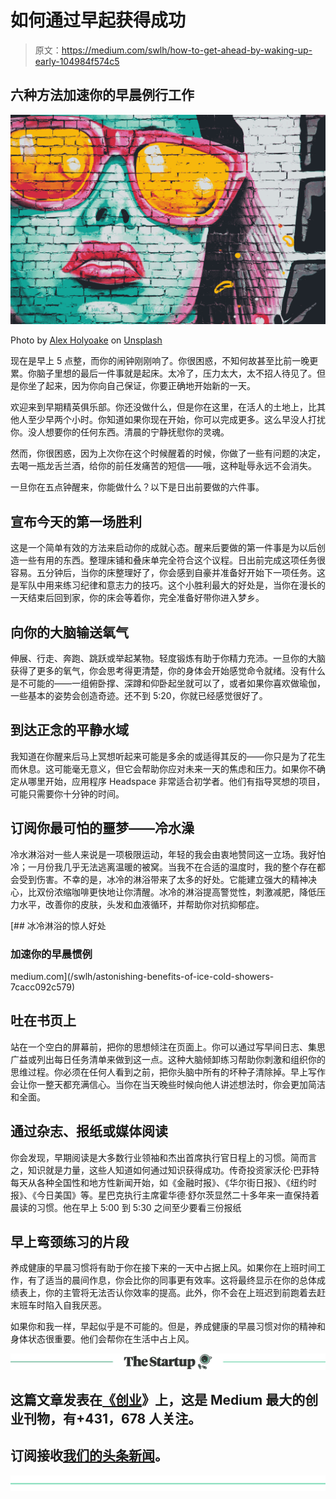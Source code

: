 # 如何通过早起获得成功

> 原文：<https://medium.com/swlh/how-to-get-ahead-by-waking-up-early-104984f574c5>

## 六种方法加速你的早晨例行工作

![](img/1d5e9f9e9099cc354aaded068f3880d1.png)

Photo by [Alex Holyoake](https://unsplash.com/photos/qX9Ie7ieb1E?utm_source=unsplash&utm_medium=referral&utm_content=creditCopyText) on [Unsplash](https://unsplash.com/?utm_source=unsplash&utm_medium=referral&utm_content=creditCopyText)

现在是早上 5 点整，而你的闹钟刚刚响了。你很困惑，不知何故甚至比前一晚更累。你脑子里想的最后一件事就是起床。太冷了，压力太大，太不招人待见了。但是你坐了起来，因为你向自己保证，你要正确地开始新的一天。

欢迎来到早期精英俱乐部。你还没做什么，但是你在这里，在活人的土地上，比其他人至少早两个小时。你知道如果你现在开始，你可以完成更多。这么早没人打扰你。没人想要你的任何东西。清晨的宁静抚慰你的灵魂。

然而，你很困惑，因为上次你在这个时候醒着的时候，你做了一些有问题的决定，去喝一瓶龙舌兰酒，给你的前任发痛苦的短信——哦，这种耻辱永远不会消失。

一旦你在五点钟醒来，你能做什么？以下是日出前要做的六件事。

## 宣布今天的第一场胜利

这是一个简单有效的方法来启动你的成就心态。醒来后要做的第一件事是为以后创造一些有用的东西。整理床铺和叠床单完全符合这个议程。日出前完成这项任务很容易。五分钟后，当你的床整理好了，你会感到自豪并准备好开始下一项任务。这是军队中用来练习纪律和意志力的技巧。这个小胜利最大的好处是，当你在漫长的一天结束后回到家，你的床会等着你，完全准备好带你进入梦乡。

## 向你的大脑输送氧气

伸展、行走、奔跑、跳跃或举起某物。轻度锻炼有助于你精力充沛。一旦你的大脑获得了更多的氧气，你会思考得更清楚，你的身体会开始感觉命令就绪。没有什么是不可能的——一组俯卧撑、深蹲和仰卧起坐就可以了，或者如果你喜欢做瑜伽，一些基本的姿势会创造奇迹。还不到 5:20，你就已经感觉很好了。

## 到达正念的平静水域

我知道在你醒来后马上冥想听起来可能是多余的或适得其反的——你只是为了花生而休息。这可能毫无意义，但它会帮助你应对未来一天的焦虑和压力。如果你不确定从哪里开始，应用程序 Headspace 非常适合初学者。他们有指导冥想的项目，可能只需要你十分钟的时间。

## 订阅你最可怕的噩梦——冷水澡

冷水淋浴对一些人来说是一项极限运动，年轻的我会由衷地赞同这一立场。我好怕冷；一月份我几乎无法逃离温暖的被窝。当我不在合适的温度时，我的整个存在都会受到伤害。不幸的是，冰冷的淋浴带来了太多的好处。它能建立强大的精神决心，比双份浓缩咖啡更快地让你清醒。冰冷的淋浴提高警觉性，刺激减肥，降低压力水平，改善你的皮肤，头发和血液循环，并帮助你对抗抑郁症。

[](/swlh/astonishing-benefits-of-ice-cold-showers-7cacc092c579) [## 冰冷淋浴的惊人好处

### 加速你的早晨惯例

medium.com](/swlh/astonishing-benefits-of-ice-cold-showers-7cacc092c579) 

## 吐在书页上

站在一个空白的屏幕前，把你的思想倾注在页面上。你可以通过写早间日志、集思广益或列出每日任务清单来做到这一点。这种大脑倾卸练习帮助你刺激和组织你的思维过程。你必须在任何人看到之前，把你头脑中所有的坏种子清除掉。早上写作会让你一整天都充满信心。当你在当天晚些时候向他人讲述想法时，你会更加简洁和全面。

## 通过杂志、报纸或媒体阅读

你会发现，早期阅读是大多数行业领袖和杰出首席执行官日程上的习惯。简而言之，知识就是力量，这些人知道如何通过知识获得成功。传奇投资家沃伦·巴菲特每天从各种全国性和地方性新闻开始，如《金融时报》、《华尔街日报》、《纽约时报》、《今日美国》等。星巴克执行主席霍华德·舒尔茨显然二十多年来一直保持着晨读的习惯。他在早上 5:00 到 5:30 之间至少要看三份报纸

## 早上弯颈练习的片段

养成健康的早晨习惯将有助于你在接下来的一天中占据上风。如果你在上班时间工作，有了适当的晨间作息，你会比你的同事更有效率。这将最终显示在你的总体成绩表上，你的主管将无法否认你效率的提高。此外，你不会在上班迟到前跑着去赶末班车时陷入自我厌恶。

如果你和我一样，早起似乎是不可能的。但是，养成健康的早晨习惯对你的精神和身体状态很重要。他们会帮你在生活中占上风。

[![](img/308a8d84fb9b2fab43d66c117fcc4bb4.png)](https://medium.com/swlh)

## 这篇文章发表在[《创业](https://medium.com/swlh)》上，这是 Medium 最大的创业刊物，有+431，678 人关注。

## 订阅接收[我们的头条新闻](https://growthsupply.com/the-startup-newsletter/)。

[![](img/b0164736ea17a63403e660de5dedf91a.png)](https://medium.com/swlh)